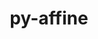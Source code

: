 ---
title: "py-affine"
layout: cache
categories: [package, develop-2024-03-24]
meta: {"versions": ["2.1.0"], "compilers": ["apple-clang@=15.0.0", "gcc@=11.4.0"], "oss": ["ubuntu22.04", "ventura"], "platforms": ["darwin", "linux"], "targets": ["aarch64", "x86_64_v3"], "stacks": ["ml-darwin-aarch64-mps", "ml-linux-x86_64-cpu", "ml-linux-x86_64-cuda", "ml-linux-x86_64-rocm", "root"], "num_specs": 2, "num_specs_by_stack": {"root": 2, "ml-darwin-aarch64-mps": 1, "ml-linux-x86_64-cpu": 1, "ml-linux-x86_64-rocm": 1, "ml-linux-x86_64-cuda": 1}}
spec_details: [{"hash": "vg6ey7twidpmss7qm6jgowvp6foyll2t", "compiler": "apple-clang@=15.0.0", "versions": ["2.1.0"], "os": "ventura", "platform": "darwin", "target": "aarch64", "variants": ["build_system=python_pip"], "stacks": ["root", "ml-darwin-aarch64-mps"], "size": "-", "tarball": "https://binaries.spack.io/releases/develop-2024-03-24/build_cache/darwin-ventura-aarch64/apple-clang-15.0.0/py-affine-2.1.0/darwin-ventura-aarch64-apple-clang-15.0.0-py-affine-2.1.0-vg6ey7twidpmss7qm6jgowvp6foyll2t.spack"}, {"hash": "u5fzgqu6jrhvw7kzfopd7zsz2oqmo77e", "compiler": "gcc@=11.4.0", "versions": ["2.1.0"], "os": "ubuntu22.04", "platform": "linux", "target": "x86_64_v3", "variants": ["build_system=python_pip"], "stacks": ["ml-linux-x86_64-cpu", "ml-linux-x86_64-rocm", "root", "ml-linux-x86_64-cuda"], "size": "-", "tarball": "https://binaries.spack.io/releases/develop-2024-03-24/build_cache/linux-ubuntu22.04-x86_64_v3/gcc-11.4.0/py-affine-2.1.0/linux-ubuntu22.04-x86_64_v3-gcc-11.4.0-py-affine-2.1.0-u5fzgqu6jrhvw7kzfopd7zsz2oqmo77e.spack"}]
---